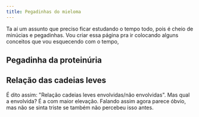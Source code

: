 ```yaml
---
title: Pegadinhas do mieloma
---
```


Ta aí um assunto que preciso ficar estudando o tempo todo, pois é cheio de minúcias e pegadinhas. Vou criar essa página pra ir colocando alguns conceitos que vou esquecendo com o tempo,

## Pegadinha da proteinúria



## Relação das cadeias leves

É dito assim: "Relação cadeias leves envolvidas/não envolvidas". Mas qual a envolvida? É a com maior elevação. Falando assim agora parece óbvio, mas não se sinta triste se também não percebeu isso antes.